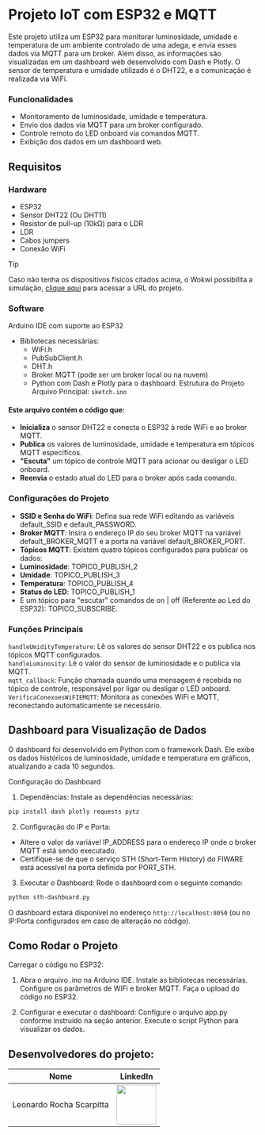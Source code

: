 # Projeto IoT com ESP32 e MQTT
Este projeto utiliza um ESP32 para monitorar luminosidade, umidade e temperatura de um ambiente controlado de uma adega, e envia esses dados via MQTT para um broker. Além disso, as informações são visualizadas em um dashboard web desenvolvido com Dash e Plotly. O sensor de temperatura e umidade utilizado é o DHT22, e a comunicação é realizada via WiFi.

### Funcionalidades
- Monitoramento de luminosidade, umidade e temperatura.
- Envio dos dados via MQTT para um broker configurado.
- Controle remoto do LED onboard via comandos MQTT.
- Exibição dos dados em um dashboard web.
## Requisitos
### Hardware
- ESP32
- Sensor DHT22 (Ou DHT11)
- Resistor de pull-up (10kΩ) para o LDR
- LDR
- Cabos jumpers
- Conexão WiFi
> [!TIP]
> Caso não tenha os dispositivos físicos citados acima, o Wokwi possibilita a simulação, [clique aqui](https://wokwi.com/projects/407480429631038465) para acessar a URL do projeto.
### Software
Arduino IDE com suporte ao ESP32
- Bibliotecas necessárias:
  - WiFi.h
  - PubSubClient.h
  - DHT.h
  - Broker MQTT (pode ser um broker local ou na nuvem)
  - Python com Dash e Plotly para o dashboard.
Estrutura do Projeto
Arquivo Principal: `sketch.ino` <br>
#### Este arquivo contém o código que:

- **Inicializa** o sensor DHT22 e conecta o ESP32 à rede WiFi e ao broker MQTT.
- **Publica** os valores de luminosidade, umidade e temperatura em tópicos MQTT específicos.
- **"Escuta"** um tópico de controle MQTT para acionar ou desligar o LED onboard.
- **Reenvia** o estado atual do LED para o broker após cada comando.
### Configurações do Projeto
- **SSID e Senha do WiFi**: Defina sua rede WiFi editando as variáveis default_SSID e default_PASSWORD.
- **Broker MQTT**: Insira o endereço IP do seu broker MQTT na variável default_BROKER_MQTT e a porta na variável default_BROKER_PORT.
- **Tópicos MQTT**: Existem quatro tópicos configurados para publicar os dados:
 - **Luminosidade**: TOPICO_PUBLISH_2
 - **Umidade**: TOPICO_PUBLISH_3
 - **Temperatura**: TOPICO_PUBLISH_4
 - **Status do LED**: TOPICO_PUBLISH_1
 - E um tópico para "escutar" comandos de on | off (Referente ao Led do ESP32): TOPICO_SUBSCRIBE.
### Funções Principais
`handleUmidityTemperature`: Lê os valores do sensor DHT22 e os publica nos tópicos MQTT configurados. <br>
`handleLuminosity`: Lê o valor do sensor de luminosidade e o publica via MQTT. <br>
`mqtt_callback`: Função chamada quando uma mensagem é recebida no tópico de controle, responsável por ligar ou desligar o LED onboard. <br>
`VerificaConexoesWiFIEMQTT`: Monitora as conexões WiFi e MQTT, reconectando automaticamente se necessário.
## Dashboard para Visualização de Dados
O dashboard foi desenvolvido em Python com o framework Dash. Ele exibe os dados históricos de luminosidade, umidade e temperatura em gráficos, atualizando a cada 10 segundos.

Configuração do Dashboard
1. Dependências: Instale as dependências necessárias:

```bash
pip install dash plotly requests pytz
```
2. Configuração do IP e Porta:
- Altere o valor da variável IP_ADDRESS para o endereço IP onde o broker MQTT está sendo executado.
- Certifique-se de que o serviço STH (Short-Term History) do FIWARE está acessível na porta definida por PORT_STH.
3. Executar o Dashboard: Rode o dashboard com o seguinte comando:

```bash
python sth-dashboard.py
```
O dashboard estará disponível no endereço `http://localhost:8050` (ou no IP:Porta configurados em caso de alteração no código).

## Como Rodar o Projeto
Carregar o código no ESP32:

1. Abra o arquivo .ino na Arduino IDE.
Instale as bibliotecas necessárias.
Configure os parâmetros de WiFi e broker MQTT.
Faça o upload do código no ESP32.

3. Configurar e executar o dashboard:
Configure o arquivo app.py conforme instruído na seção anterior.
Execute o script Python para visualizar os dados.

## Desenvolvedores do projeto:

| **Nome** | **LinkedIn** |
|--------------------------------|----------|
| Leonardo Rocha Scarpitta | <a target="_blank" href="https://www.linkedin.com/in/leonardorscarpitta/"><img src="https://media.licdn.com/dms/image/v2/D4D03AQHR_5QfnjsucA/profile-displayphoto-shrink_800_800/profile-displayphoto-shrink_800_800/0/1730232773856?e=1735776000&v=beta&t=pIoQzeU-aDlMuRKL7AnF8o8QL3JzEavYypxTVrNRuPg" width="80"></a> |
